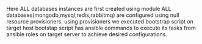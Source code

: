
Here ALL databases instances are first created using module
ALL databases(mongodb,mysql,redis,rabbitmq) are configured using null resource provisioners.
using provisioners we executed bootstrap script on target host
bootstap script has ansible commands to execute its tasks from ansible roles on target server to achieve desired configurations.
